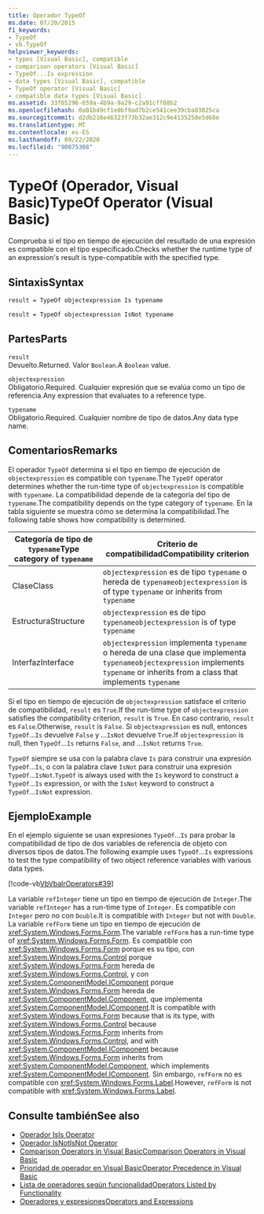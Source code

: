 ```yaml
---
title: Operador TypeOf
ms.date: 07/20/2015
f1_keywords:
- TypeOf
- vb.TypeOf
helpviewer_keywords:
- types [Visual Basic], compatible
- comparison operators [Visual Basic]
- TypeOf...Is expression
- data types [Visual Basic], compatible
- TypeOf operator [Visual Basic]
- compatible data types [Visual Basic]
ms.assetid: 33f65296-659a-4b9a-9a29-c2a91cff68b2
ms.openlocfilehash: 0a01b49cf1e0bf9ad7b2ce541cee39cba83025ca
ms.sourcegitcommit: d2db216e46323f73b32ae312c9e4135258e5d68e
ms.translationtype: MT
ms.contentlocale: es-ES
ms.lasthandoff: 09/22/2020
ms.locfileid: "90875308"
---
```

# <a name="typeof-operator-visual-basic"></a><span data-ttu-id="96bcb-102">TypeOf (Operador, Visual Basic)</span><span class="sxs-lookup"><span data-stu-id="96bcb-102">TypeOf Operator (Visual Basic)</span></span>

<span data-ttu-id="96bcb-103">Comprueba si el tipo en tiempo de ejecución del resultado de una expresión es compatible con el tipo especificado.</span><span class="sxs-lookup"><span data-stu-id="96bcb-103">Checks whether the runtime type of an expression's result is type-compatible with the specified type.</span></span>
  
## <a name="syntax"></a><span data-ttu-id="96bcb-104">Sintaxis</span><span class="sxs-lookup"><span data-stu-id="96bcb-104">Syntax</span></span>  
  
```vb  
result = TypeOf objectexpression Is typename  
```  
  
```vb  
result = TypeOf objectexpression IsNot typename  
```  
  
## <a name="parts"></a><span data-ttu-id="96bcb-105">Partes</span><span class="sxs-lookup"><span data-stu-id="96bcb-105">Parts</span></span>  

 `result`  
 <span data-ttu-id="96bcb-106">Devuelto.</span><span class="sxs-lookup"><span data-stu-id="96bcb-106">Returned.</span></span> <span data-ttu-id="96bcb-107">Valor `Boolean`.</span><span class="sxs-lookup"><span data-stu-id="96bcb-107">A `Boolean` value.</span></span>  
  
 `objectexpression`  
 <span data-ttu-id="96bcb-108">Obligatorio.</span><span class="sxs-lookup"><span data-stu-id="96bcb-108">Required.</span></span> <span data-ttu-id="96bcb-109">Cualquier expresión que se evalúa como un tipo de referencia.</span><span class="sxs-lookup"><span data-stu-id="96bcb-109">Any expression that evaluates to a reference type.</span></span>  
  
 `typename`  
 <span data-ttu-id="96bcb-110">Obligatorio.</span><span class="sxs-lookup"><span data-stu-id="96bcb-110">Required.</span></span> <span data-ttu-id="96bcb-111">Cualquier nombre de tipo de datos.</span><span class="sxs-lookup"><span data-stu-id="96bcb-111">Any data type name.</span></span>  
  
## <a name="remarks"></a><span data-ttu-id="96bcb-112">Comentarios</span><span class="sxs-lookup"><span data-stu-id="96bcb-112">Remarks</span></span>  

 <span data-ttu-id="96bcb-113">El operador `TypeOf` determina si el tipo en tiempo de ejecución de `objectexpression` es compatible con `typename`.</span><span class="sxs-lookup"><span data-stu-id="96bcb-113">The `TypeOf` operator determines whether the run-time type of `objectexpression` is compatible with `typename`.</span></span> <span data-ttu-id="96bcb-114">La compatibilidad depende de la categoría del tipo de `typename`.</span><span class="sxs-lookup"><span data-stu-id="96bcb-114">The compatibility depends on the type category of `typename`.</span></span> <span data-ttu-id="96bcb-115">En la tabla siguiente se muestra cómo se determina la compatibilidad.</span><span class="sxs-lookup"><span data-stu-id="96bcb-115">The following table shows how compatibility is determined.</span></span>  
  
|<span data-ttu-id="96bcb-116">Categoría de tipo de `typename`</span><span class="sxs-lookup"><span data-stu-id="96bcb-116">Type category of `typename`</span></span>|<span data-ttu-id="96bcb-117">Criterio de compatibilidad</span><span class="sxs-lookup"><span data-stu-id="96bcb-117">Compatibility criterion</span></span>|  
|---------------------------------|-----------------------------|  
|<span data-ttu-id="96bcb-118">Clase</span><span class="sxs-lookup"><span data-stu-id="96bcb-118">Class</span></span>|<span data-ttu-id="96bcb-119">`objectexpression` es de tipo `typename` o hereda de `typename`</span><span class="sxs-lookup"><span data-stu-id="96bcb-119">`objectexpression` is of type `typename` or inherits from `typename`</span></span>|  
|<span data-ttu-id="96bcb-120">Estructura</span><span class="sxs-lookup"><span data-stu-id="96bcb-120">Structure</span></span>|<span data-ttu-id="96bcb-121">`objectexpression` es de tipo `typename`</span><span class="sxs-lookup"><span data-stu-id="96bcb-121">`objectexpression` is of type `typename`</span></span>|  
|<span data-ttu-id="96bcb-122">Interfaz</span><span class="sxs-lookup"><span data-stu-id="96bcb-122">Interface</span></span>|<span data-ttu-id="96bcb-123">`objectexpression` implementa `typename` o hereda de una clase que implementa `typename`</span><span class="sxs-lookup"><span data-stu-id="96bcb-123">`objectexpression` implements `typename` or inherits from a class that implements `typename`</span></span>|  
  
 <span data-ttu-id="96bcb-124">Si el tipo en tiempo de ejecución de `objectexpression` satisface el criterio de compatibilidad, `result` es `True`.</span><span class="sxs-lookup"><span data-stu-id="96bcb-124">If the run-time type of `objectexpression` satisfies the compatibility criterion, `result` is `True`.</span></span> <span data-ttu-id="96bcb-125">En caso contrario, `result` es `False`.</span><span class="sxs-lookup"><span data-stu-id="96bcb-125">Otherwise, `result` is `False`.</span></span>  <span data-ttu-id="96bcb-126">Si `objectexpression` es null, entonces `TypeOf`...`Is` devuelve `False` y ...`IsNot` devuelve `True`.</span><span class="sxs-lookup"><span data-stu-id="96bcb-126">If `objectexpression` is null, then `TypeOf`...`Is` returns `False`, and ...`IsNot` returns `True`.</span></span>  
  
 <span data-ttu-id="96bcb-127">`TypeOf` siempre se usa con la palabra clave `Is` para construir una expresión `TypeOf`...`Is`, o con la palabra clave `IsNot` para construir una expresión `TypeOf`...`IsNot`.</span><span class="sxs-lookup"><span data-stu-id="96bcb-127">`TypeOf` is always used with the `Is` keyword to construct a `TypeOf`...`Is` expression, or with the `IsNot` keyword to construct a `TypeOf`...`IsNot` expression.</span></span>  
  
## <a name="example"></a><span data-ttu-id="96bcb-128">Ejemplo</span><span class="sxs-lookup"><span data-stu-id="96bcb-128">Example</span></span>  

 <span data-ttu-id="96bcb-129">En el ejemplo siguiente se usan expresiones `TypeOf`...`Is` para probar la compatibilidad de tipo de dos variables de referencia de objeto con diversos tipos de datos.</span><span class="sxs-lookup"><span data-stu-id="96bcb-129">The following example uses `TypeOf`...`Is` expressions to test the type compatibility of two object reference variables with various data types.</span></span>  
  
 [!code-vb[VbVbalrOperators#39](~/samples/snippets/visualbasic/VS_Snippets_VBCSharp/VbVbalrOperators/VB/Class1.vb#39)]  
  
 <span data-ttu-id="96bcb-130">La variable `refInteger` tiene un tipo en tiempo de ejecución de `Integer`.</span><span class="sxs-lookup"><span data-stu-id="96bcb-130">The variable `refInteger` has a run-time type of `Integer`.</span></span> <span data-ttu-id="96bcb-131">Es compatible con `Integer` pero no con `Double`.</span><span class="sxs-lookup"><span data-stu-id="96bcb-131">It is compatible with `Integer` but not with `Double`.</span></span> <span data-ttu-id="96bcb-132">La variable `refForm` tiene un tipo en tiempo de ejecución de <xref:System.Windows.Forms.Form>.</span><span class="sxs-lookup"><span data-stu-id="96bcb-132">The variable `refForm` has a run-time type of <xref:System.Windows.Forms.Form>.</span></span> <span data-ttu-id="96bcb-133">Es compatible con <xref:System.Windows.Forms.Form> porque es su tipo, con <xref:System.Windows.Forms.Control> porque <xref:System.Windows.Forms.Form> hereda de <xref:System.Windows.Forms.Control>, y con <xref:System.ComponentModel.IComponent> porque <xref:System.Windows.Forms.Form> hereda de <xref:System.ComponentModel.Component>, que implementa <xref:System.ComponentModel.IComponent>.</span><span class="sxs-lookup"><span data-stu-id="96bcb-133">It is compatible with <xref:System.Windows.Forms.Form> because that is its type, with <xref:System.Windows.Forms.Control> because <xref:System.Windows.Forms.Form> inherits from <xref:System.Windows.Forms.Control>, and with <xref:System.ComponentModel.IComponent> because <xref:System.Windows.Forms.Form> inherits from <xref:System.ComponentModel.Component>, which implements <xref:System.ComponentModel.IComponent>.</span></span> <span data-ttu-id="96bcb-134">Sin embargo, `refForm` no es compatible con <xref:System.Windows.Forms.Label>.</span><span class="sxs-lookup"><span data-stu-id="96bcb-134">However, `refForm` is not compatible with <xref:System.Windows.Forms.Label>.</span></span>  
  
## <a name="see-also"></a><span data-ttu-id="96bcb-135">Consulte también</span><span class="sxs-lookup"><span data-stu-id="96bcb-135">See also</span></span>

- [<span data-ttu-id="96bcb-136">Operador Is</span><span class="sxs-lookup"><span data-stu-id="96bcb-136">Is Operator</span></span>](is-operator.md)
- [<span data-ttu-id="96bcb-137">Operador IsNot</span><span class="sxs-lookup"><span data-stu-id="96bcb-137">IsNot Operator</span></span>](isnot-operator.md)
- [<span data-ttu-id="96bcb-138">Comparison Operators in Visual Basic</span><span class="sxs-lookup"><span data-stu-id="96bcb-138">Comparison Operators in Visual Basic</span></span>](../../programming-guide/language-features/operators-and-expressions/comparison-operators.md)
- [<span data-ttu-id="96bcb-139">Prioridad de operador en Visual Basic</span><span class="sxs-lookup"><span data-stu-id="96bcb-139">Operator Precedence in Visual Basic</span></span>](operator-precedence.md)
- [<span data-ttu-id="96bcb-140">Lista de operadores según funcionalidad</span><span class="sxs-lookup"><span data-stu-id="96bcb-140">Operators Listed by Functionality</span></span>](operators-listed-by-functionality.md)
- [<span data-ttu-id="96bcb-141">Operadores y expresiones</span><span class="sxs-lookup"><span data-stu-id="96bcb-141">Operators and Expressions</span></span>](../../programming-guide/language-features/operators-and-expressions/index.md)
